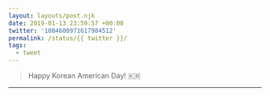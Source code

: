 ```yaml
---
layout: layouts/post.njk
date: 2019-01-13 23:59:57 +00:00
twitter: '1084600971617984512'
permalink: /status/{{ twitter }}/
tags: 
  - tweet
---
```


> Happy Korean American Day! 🇰🇷

---
